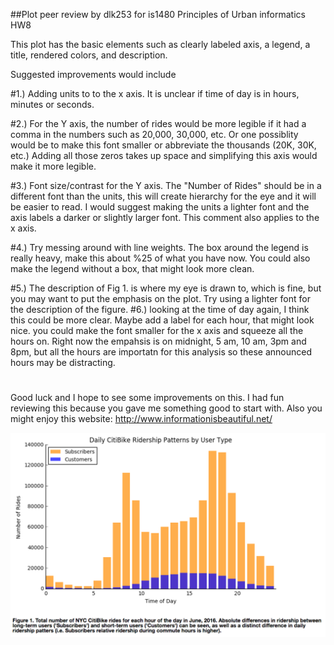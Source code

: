 ##Plot peer review by dlk253 for is1480
Principles of Urban informatics HW8

This plot has the basic elements such as clearly labeled axis, a legend, a title, rendered colors, and description. 

Suggested improvements would include 

#1.) Adding units to to the x axis. It is unclear if time of day is in hours, minutes or seconds.

#2.) For the Y axis, the number of rides would be more legible if it had a comma in the numbers such as 20,000, 30,000, etc. Or one possiblity would be to make this font smaller or abbreviate the thousands (20K, 30K, etc.) Adding all those zeros takes up space and simplifying this axis would make it more legible. 

#3.) Font size/contrast for the Y axis. The "Number of Rides" should be in a different font than the units, this will create hierarchy for the eye and it will be easier to read. I would suggest making the units a lighter font and the axis labels a darker or slightly larger font. This comment also applies to the x axis. 

#4.) Try messing around with line weights. The box around the legend is really heavy, make this about %25 of what you have now. You could also make the legend without a box, that might look more clean. 

#5.) The description of Fig 1. is where my eye is drawn to, which is fine, but you may want to put the emphasis on the plot. Try using a lighter font for the description of the figure. 
#6.) looking at the time of day again, I think this could be more clear. Maybe add a label for each hour, that might look nice. you could make the font smaller for the x axis and squeeze all the hours on. Right now the empahsis is on midnight, 5 am, 10 am, 3pm and 8pm, but all the hours are importatn for this analysis so these announced hours may be distracting. 

#
Good luck and I hope to see some improvements on this. I had fun reviewing this because you gave me something good to start with. 
Also you might enjoy this website: 
http://www.informationisbeautiful.net/

![Screenshot 1 Assignment 2: my .bashrc](is1480_shot.png)
